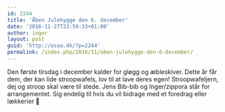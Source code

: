 ```yaml
---
id: 2244
title: 'Åben Julehygge den 6. december'
date: '2016-11-27T23:59:33+01:00'
author: inger
layout: post
guid: 'http://osaa.dk/?p=2244'
permalink: /index.php/2016/11/aben-julehygge-den-6-december/
---
```


<div>Den første tirsdag i december kalder for gløgg og æbleskiver. Dette år får dem, der kan lide stroopwafels, lov til at lave deres egen! Stroopwafeljern, dej og stroop skal være til stede. Jens Bib-bib og Inger/zippora står for arrangementet. Sig endelig til hvis du vil bidrage med et foredrag eller lækkerier 🙂

</div>